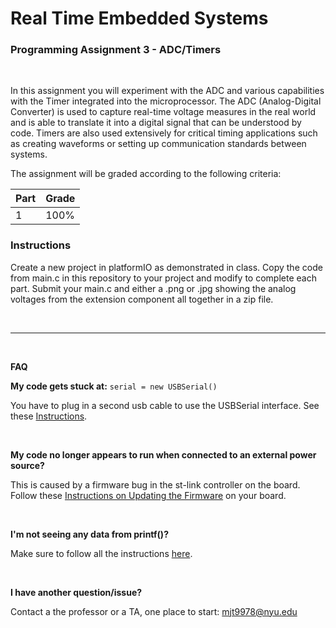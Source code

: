 # Real Time Embedded Systems
### Programming Assignment 3 - ADC/Timers

<br />

In this assignment you will experiment with the ADC and various capabilities with the Timer integrated into the microprocessor.
The ADC (Analog-Digital Converter) is used to capture real-time voltage measures in the real world and is able to translate it into a digital signal that can be understood by code.
Timers are also used extensively for critical timing applications such as creating waveforms or setting up communication standards between systems.

The assignment will be graded according to the following criteria:

| Part        | Grade       |
| ------------| ----------- |
| 1           | 100%         |




### Instructions

Create a new project in platformIO as demonstrated in class. Copy the code from main.c in this repository to your project and modify to complete each part. Submit your main.c and either a .png or .jpg showing the analog voltages from the extension component all together in a zip file.


<br />

---

<br />


**FAQ**

**My code gets stuck at:**   `serial = new USBSerial()`

You have to plug in a second usb cable to use the USBSerial interface. See these [Instructions](tutorials/USBSerial.md).


<br />


**My code no longer appears to run when connected to an external power source?**

This is caused by a firmware bug in the st-link controller on the board. Follow these [Instructions on Updating the Firmware](tutorials/firmware.md) on your board.

<br />

**I'm not seeing any data from printf()?**

Make sure to follow all the instructions [here](tutorials/USBSerial.md).

<br />

**I have another question/issue?**

Contact a the professor or a TA, one place to start: mjt9978@nyu.edu
